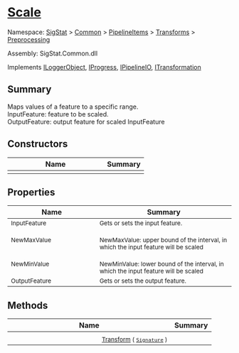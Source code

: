 # [Scale](./Scale.md)

Namespace: [SigStat]() > [Common](./../../../README.md) > [PipelineItems]() > [Transforms]() > [Preprocessing](./README.md)

Assembly: SigStat.Common.dll

Implements [ILoggerObject](./../../../ILoggerObject.md), [IProgress](./../../../Helpers/IProgress.md), [IPipelineIO](./../../../Pipeline/IPipelineIO.md), [ITransformation](./../../../ITransformation.md)

## Summary
Maps values of a feature to a specific range.  <br>InputFeature: feature to be scaled.<br>OutputFeature: output feature for scaled InputFeature

## Constructors

| Name | Summary | 
| --- | --- | 
|<img width=200/> <sub></sub> | <sub></sub> | <br>


## Properties

| Name | Summary | 
| --- | --- | 
|<img width=200/> <sub>InputFeature</sub> | <sub>Gets or sets the input feature.</sub> | <br>
|<img width=200/> <sub>NewMaxValue</sub> | <sub><br>NewMaxValue: upper bound of the interval, in which the input feature will be scaled</sub> | <br>
|<img width=200/> <sub>NewMinValue</sub> | <sub><br>NewMinValue: lower bound of the interval, in which the input feature will be scaled</sub> | <br>
|<img width=200/> <sub>OutputFeature</sub> | <sub>Gets or sets the output feature.</sub> | <br>


## Methods

| Name | Summary | 
| --- | --- | 
|<img width=200/> <sub>[Transform](./Methods/Scale-100663813.md) ( [`Signature`](./../../../Signature.md) )</sub> | <sub></sub> | <br>


